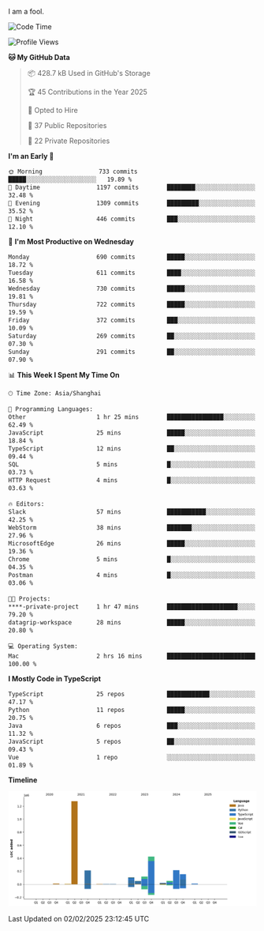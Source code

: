 I am a fool.

<!--START_SECTION:waka-->
![Code Time](http://img.shields.io/badge/Code%20Time-2%2C497%20hrs%2025%20mins-blue)

![Profile Views](http://img.shields.io/badge/Profile%20Views-1-blue)

**🐱 My GitHub Data** 

> 📦 428.7 kB Used in GitHub's Storage 
 > 
> 🏆 45 Contributions in the Year 2025
 > 
> 💼 Opted to Hire
 > 
> 📜 37 Public Repositories 
 > 
> 🔑 22 Private Repositories 
 > 
**I'm an Early 🐤** 

```text
🌞 Morning                733 commits         █████░░░░░░░░░░░░░░░░░░░░   19.89 % 
🌆 Daytime                1197 commits        ████████░░░░░░░░░░░░░░░░░   32.48 % 
🌃 Evening                1309 commits        █████████░░░░░░░░░░░░░░░░   35.52 % 
🌙 Night                  446 commits         ███░░░░░░░░░░░░░░░░░░░░░░   12.10 % 
```
📅 **I'm Most Productive on Wednesday** 

```text
Monday                   690 commits         █████░░░░░░░░░░░░░░░░░░░░   18.72 % 
Tuesday                  611 commits         ████░░░░░░░░░░░░░░░░░░░░░   16.58 % 
Wednesday                730 commits         █████░░░░░░░░░░░░░░░░░░░░   19.81 % 
Thursday                 722 commits         █████░░░░░░░░░░░░░░░░░░░░   19.59 % 
Friday                   372 commits         ███░░░░░░░░░░░░░░░░░░░░░░   10.09 % 
Saturday                 269 commits         ██░░░░░░░░░░░░░░░░░░░░░░░   07.30 % 
Sunday                   291 commits         ██░░░░░░░░░░░░░░░░░░░░░░░   07.90 % 
```


📊 **This Week I Spent My Time On** 

```text
🕑︎ Time Zone: Asia/Shanghai

💬 Programming Languages: 
Other                    1 hr 25 mins        ████████████████░░░░░░░░░   62.49 % 
JavaScript               25 mins             █████░░░░░░░░░░░░░░░░░░░░   18.84 % 
TypeScript               12 mins             ██░░░░░░░░░░░░░░░░░░░░░░░   09.44 % 
SQL                      5 mins              █░░░░░░░░░░░░░░░░░░░░░░░░   03.73 % 
HTTP Request             4 mins              █░░░░░░░░░░░░░░░░░░░░░░░░   03.63 % 

🔥 Editors: 
Slack                    57 mins             ███████████░░░░░░░░░░░░░░   42.25 % 
WebStorm                 38 mins             ███████░░░░░░░░░░░░░░░░░░   27.96 % 
MicrosoftEdge            26 mins             █████░░░░░░░░░░░░░░░░░░░░   19.36 % 
Chrome                   5 mins              █░░░░░░░░░░░░░░░░░░░░░░░░   04.35 % 
Postman                  4 mins              █░░░░░░░░░░░░░░░░░░░░░░░░   03.06 % 

🐱‍💻 Projects: 
****-private-project     1 hr 47 mins        ████████████████████░░░░░   79.20 % 
datagrip-workspace       28 mins             █████░░░░░░░░░░░░░░░░░░░░   20.80 % 

💻 Operating System: 
Mac                      2 hrs 16 mins       █████████████████████████   100.00 % 
```

**I Mostly Code in TypeScript** 

```text
TypeScript               25 repos            ████████████░░░░░░░░░░░░░   47.17 % 
Python                   11 repos            █████░░░░░░░░░░░░░░░░░░░░   20.75 % 
Java                     6 repos             ███░░░░░░░░░░░░░░░░░░░░░░   11.32 % 
JavaScript               5 repos             ██░░░░░░░░░░░░░░░░░░░░░░░   09.43 % 
Vue                      1 repo              ░░░░░░░░░░░░░░░░░░░░░░░░░   01.89 % 
```



**Timeline**

![Lines of Code chart](https://raw.githubusercontent.com/VeejaLiu/VeejaLiu/master/assets/bar_graph.png)


 Last Updated on 02/02/2025 23:12:45 UTC
<!--END_SECTION:waka-->
